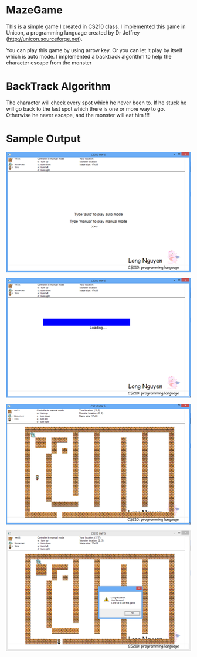 MazeGame
========

This is a simple game I created in CS210 class. I implemented this game in Unicon,
a programming language created by Dr Jeffrey (http://unicon.sourceforge.net).

You can play this game by using arrow key. Or you can let it play by itself which is 
auto mode. I implemented a backtrack algorithm to help the character escape from the
monster

BackTrack Algorithm
==================

The character will check every spot which he never been to. If he stuck he will go 
back to the last spot which there is one or more way to go. Otherwise he never escape,
and the monster will eat him !!!

Sample Output
=============

![Alt text](./sampleOutput/1.png)

![Alt text](./sampleOutput/2.png)

![Alt text](./sampleOutput/3.png)

![Alt text](./sampleOutput/4.png)
